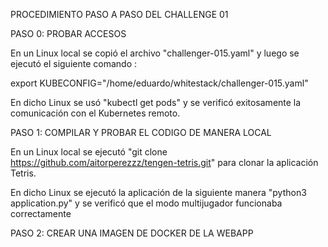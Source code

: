 PROCEDIMIENTO PASO A PASO DEL CHALLENGE 01

PASO 0: PROBAR ACCESOS

En un Linux local se copió el archivo "challenger-015.yaml" y luego se ejecutó el siguiente comando :

 export KUBECONFIG="/home/eduardo/whitestack/challenger-015.yaml"

En dicho Linux se usó "kubectl get pods" y se verificó exitosamente la comunicación con el Kubernetes remoto.


PASO 1: COMPILAR Y PROBAR EL CODIGO DE MANERA LOCAL

En un Linux local se ejecutó "git clone https://github.com/aitorperezzz/tengen-tetris.git" para clonar la aplicación Tetris.

En dicho Linux se ejecutó la aplicación de la siguiente manera "python3 application.py" y se verificó que el modo multijugador funcionaba correctamente


PASO 2: CREAR UNA IMAGEN DE DOCKER DE LA WEBAPP

